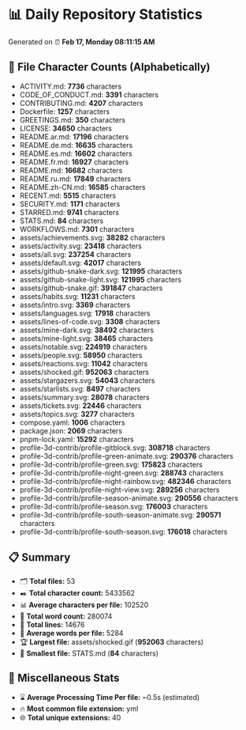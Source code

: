 # 📊 Daily Repository Statistics
Generated on ⏰ **Feb 17, Monday 08:11:15 AM**

## 📂 File Character Counts (Alphabetically)
- ACTIVITY.md: **7736** characters
- CODE_OF_CONDUCT.md: **3391** characters
- CONTRIBUTING.md: **4207** characters
- Dockerfile: **1257** characters
- GREETINGS.md: **350** characters
- LICENSE: **34650** characters
- README.ar.md: **17196** characters
- README.de.md: **16635** characters
- README.es.md: **16602** characters
- README.fr.md: **16927** characters
- README.md: **16682** characters
- README.ru.md: **17849** characters
- README.zh-CN.md: **16585** characters
- RECENT.md: **5515** characters
- SECURITY.md: **1171** characters
- STARRED.md: **9741** characters
- STATS.md: **84** characters
- WORKFLOWS.md: **7301** characters
- assets/achievements.svg: **38282** characters
- assets/activity.svg: **23418** characters
- assets/all.svg: **237254** characters
- assets/default.svg: **42017** characters
- assets/github-snake-dark.svg: **121995** characters
- assets/github-snake-light.svg: **121995** characters
- assets/github-snake.gif: **391847** characters
- assets/habits.svg: **11231** characters
- assets/intro.svg: **3369** characters
- assets/languages.svg: **17918** characters
- assets/lines-of-code.svg: **3308** characters
- assets/mine-dark.svg: **38492** characters
- assets/mine-light.svg: **38465** characters
- assets/notable.svg: **224919** characters
- assets/people.svg: **58950** characters
- assets/reactions.svg: **11042** characters
- assets/shocked.gif: **952063** characters
- assets/stargazers.svg: **54043** characters
- assets/starlists.svg: **8497** characters
- assets/summary.svg: **28078** characters
- assets/tickets.svg: **22446** characters
- assets/topics.svg: **3277** characters
- compose.yaml: **1006** characters
- package.json: **2069** characters
- pnpm-lock.yaml: **15292** characters
- profile-3d-contrib/profile-gitblock.svg: **308718** characters
- profile-3d-contrib/profile-green-animate.svg: **290376** characters
- profile-3d-contrib/profile-green.svg: **175823** characters
- profile-3d-contrib/profile-night-green.svg: **288743** characters
- profile-3d-contrib/profile-night-rainbow.svg: **482346** characters
- profile-3d-contrib/profile-night-view.svg: **289256** characters
- profile-3d-contrib/profile-season-animate.svg: **290556** characters
- profile-3d-contrib/profile-season.svg: **176003** characters
- profile-3d-contrib/profile-south-season-animate.svg: **290571** characters
- profile-3d-contrib/profile-south-season.svg: **176018** characters

## 📋 Summary
- 🗂️ **Total files:** 53
- ✒️ **Total character count:** 5433562
- 📊 **Average characters per file:** 102520
- 📝 **Total word count:** 280074
- 🧾 **Total lines:** 14676
- 📐 **Average words per file:** 5284
- 🏆 **Largest file:** assets/shocked.gif (**952063** characters)
- 🥉 **Smallest file:** STATS.md (**84** characters)

## 🌟 Miscellaneous Stats
- ⌛ **Average Processing Time Per file:** ~0.5s (estimated)
- 🔥 **Most common file extension:** yml
- 🌐 **Total unique extensions:** 40
